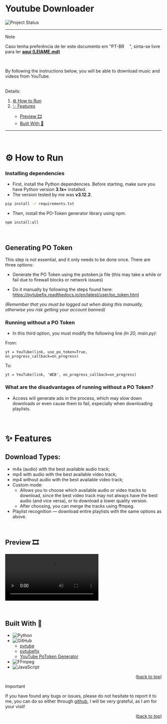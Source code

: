 <p id="top">

# Youtube Downloader

<!-- <img src="https://img.shields.io/badge/Project%20Status-In%20Development-yellow" alt="Project Status"> -->
<img src="https://img.shields.io/badge/Project%20Status-Finished-brightgreen" alt="Project Status">
</p>

---

> [!NOTE]
> Caso tenha preferência de ler este documento em "PT-BR <img style="width:13px" src="https://em-content.zobj.net/source/google/387/flag-brazil_1f1e7-1f1f7.png"/>", sinta-se livre para ler **[aqui (LEIAME.md)](LEIAME.md)**

<br>

By following the instructions below, you will be able to download music and videos from YouTube.

<br>

<summary>Details:</summary>
  <ol>
    <li><a href="#⚙️-how-to-run">⚙️ How to Run</a></li>
    <li><a href="#✨-features">✨ Features</a></li>
    <ul>
        <li><a href="#preview-🎞️"> Preview 🎞️</a></li>
        <li><a href="#built-with-🔨"> Built With 🔨</a></li>
    </ul>
  </ol>

---

<br>

# ⚙️ How to Run

### Installing dependencies

- First, install the Python dependencies. Before starting, make sure you have Python version **3.1x+** installed.
- The version tested by me was **v3.12.2**.

```bash
pip install -r requirements.txt
```

- Then, install the PO-Token generator library using npm.

```bash
npm install:all
```

<br>

## Generating PO Token

This step is not essential, and it only needs to be done once. There are three options:

- Generate the PO Token using the potoken.js file (this may take a while or fail due to firewall blocks or network issues)

- Do it manually by following the steps found here: https://pytubefix.readthedocs.io/en/latest/user/po_token.html

_(Remember that you must be logged out when doing this manually, otherwise you risk getting your account banned)_

### Running without a PO Token

- In this third option, you must modify the following line _(ln 20, main.py)_:

From:

`yt = YouTube(link, use_po_token=True, on_progress_callback=on_progress)`

To:

`yt = YouTube(link, 'WEB', on_progress_callback=on_progress)`

### What are the disadvantages of running without a PO Token?

- Access will generate ads in the process, which may slow down downloads or even cause them to fail, especially when downloading playlists.

<br>

# ✨ Features

## Download Types:

- m4a (audio) with the best available audio track;
- mp4 with audio with the best available video track;
- mp4 without audio with the best available video track;
- Custom mode:
  - Allows you to choose which available audio or video tracks to download, since the best video track may not always have the best audio (and vice versa), or to download a lower quality version.
  - After choosing, you can merge the tracks using ffmpeg.
- Playlist recognition — download entire playlists with the same options as above.

<br>

## Preview 🎞️

<video src="" controls></video>

<br>

## Built With 🔨

- ![Python](https://img.shields.io/badge/python-3670A0?style=for-the-badge&logo=python&logoColor=ffdd54)
- ![GitHub](https://img.shields.io/badge/github-%23121011.svg?style=for-the-badge&logo=github&logoColor=white)
  - [pytube](https://github.com/pytube/pytube)
  - [pytubefix](https://github.com/JuanBindez/pytubefix)
  - [YouTube PoToken Generator](https://github.com/YunzheZJU/youtube-po-token-generator)
- ![FFmpeg](https://shields.io/badge/FFmpeg-%23171717.svg?logo=ffmpeg&style=for-the-badge&labelColor=171717&logoColor=5cb85c)
- ![JavaScript](https://img.shields.io/badge/javascript-%23323330.svg?style=for-the-badge&logo=javascript&logoColor=%23F7DF1E)

<p align="right">(<a href="#top">back to top</a>)</p>

> [!IMPORTANT]
> If you have found any bugs or issues, please do not hesitate to report it to me, you can do so either through [github](https://github.com/pedromondek/Whatsapp-2/issues), I will be very grateful, as I am for your visit!

<p align="right">(<a href="#top">back to top</a>)</p>
